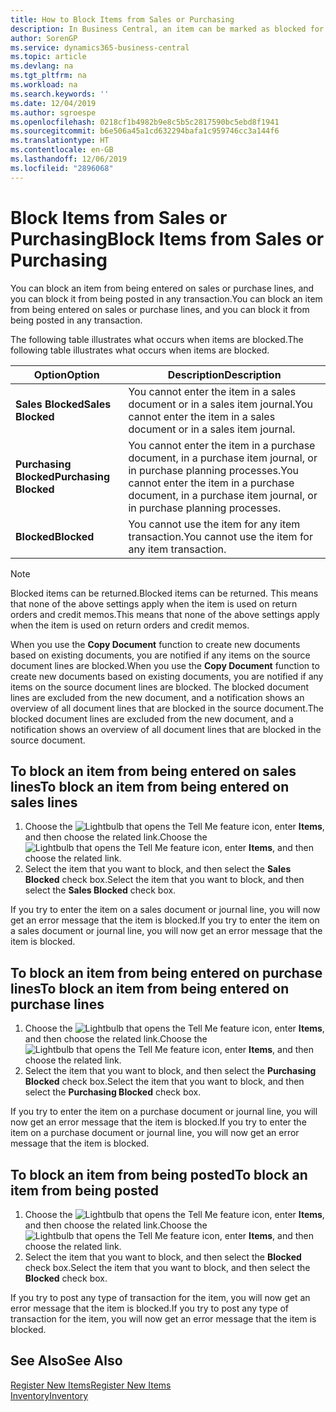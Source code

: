 ```yaml
---
title: How to Block Items from Sales or Purchasing
description: In Business Central, an item can be marked as blocked for sales, blocked for purchase, or blocked for all purposes.
author: SorenGP
ms.service: dynamics365-business-central
ms.topic: article
ms.devlang: na
ms.tgt_pltfrm: na
ms.workload: na
ms.search.keywords: ''
ms.date: 12/04/2019
ms.author: sgroespe
ms.openlocfilehash: 0218cf1b4982b9e8c5b5c2817590bc5ebd8f1941
ms.sourcegitcommit: b6e506a45a1cd632294bafa1c959746cc3a144f6
ms.translationtype: HT
ms.contentlocale: en-GB
ms.lasthandoff: 12/06/2019
ms.locfileid: "2896068"
---
```

# <a name="block-items-from-sales-or-purchasing"></a><span data-ttu-id="83750-103">Block Items from Sales or Purchasing</span><span class="sxs-lookup"><span data-stu-id="83750-103">Block Items from Sales or Purchasing</span></span>
<span data-ttu-id="83750-104">You can block an item from being entered on sales or purchase lines, and you can block it from being posted in any transaction.</span><span class="sxs-lookup"><span data-stu-id="83750-104">You can block an item from being entered on sales or purchase lines, and you can block it from being posted in any transaction.</span></span>  

<span data-ttu-id="83750-105">The following table illustrates what occurs when items are blocked.</span><span class="sxs-lookup"><span data-stu-id="83750-105">The following table illustrates what occurs when items are blocked.</span></span>  

|<span data-ttu-id="83750-106">Option</span><span class="sxs-lookup"><span data-stu-id="83750-106">Option</span></span>|<span data-ttu-id="83750-107">Description</span><span class="sxs-lookup"><span data-stu-id="83750-107">Description</span></span>|  
|--------------------|------------|  
|<span data-ttu-id="83750-108">**Sales Blocked**</span><span class="sxs-lookup"><span data-stu-id="83750-108">**Sales Blocked**</span></span>|<span data-ttu-id="83750-109">You cannot enter the item in a sales document or in a sales item journal.</span><span class="sxs-lookup"><span data-stu-id="83750-109">You cannot enter the item in a sales document or in a sales item journal.</span></span>|  
|<span data-ttu-id="83750-110">**Purchasing Blocked**</span><span class="sxs-lookup"><span data-stu-id="83750-110">**Purchasing Blocked**</span></span>|<span data-ttu-id="83750-111">You cannot enter the item in a purchase document, in a purchase item journal, or in purchase planning processes.</span><span class="sxs-lookup"><span data-stu-id="83750-111">You cannot enter the item in a purchase document, in a purchase item journal, or in purchase planning processes.</span></span>|  
|<span data-ttu-id="83750-112">**Blocked**</span><span class="sxs-lookup"><span data-stu-id="83750-112">**Blocked**</span></span>|<span data-ttu-id="83750-113">You cannot use the item for any item transaction.</span><span class="sxs-lookup"><span data-stu-id="83750-113">You cannot use the item for any item transaction.</span></span>|  

> [!NOTE]
> <span data-ttu-id="83750-114">Blocked items can be returned.</span><span class="sxs-lookup"><span data-stu-id="83750-114">Blocked items can be returned.</span></span> <span data-ttu-id="83750-115">This means that none of the above settings apply when the item is used on return orders and credit memos.</span><span class="sxs-lookup"><span data-stu-id="83750-115">This means that none of the above settings apply when the item is used on return orders and credit memos.</span></span>

<span data-ttu-id="83750-116">When you use the **Copy Document** function to create new documents based on existing documents, you are notified if any items on the source document lines are blocked.</span><span class="sxs-lookup"><span data-stu-id="83750-116">When you use the **Copy Document** function to create new documents based on existing documents, you are notified if any items on the source document lines are blocked.</span></span> <span data-ttu-id="83750-117">The blocked document lines are excluded from the new document, and a notification shows an overview of all document lines that are blocked in the source document.</span><span class="sxs-lookup"><span data-stu-id="83750-117">The blocked document lines are excluded from the new document, and a notification shows an overview of all document lines that are blocked in the source document.</span></span>

## <a name="to-block-an-item-from-being-entered-on-sales-lines"></a><span data-ttu-id="83750-118">To block an item from being entered on sales lines</span><span class="sxs-lookup"><span data-stu-id="83750-118">To block an item from being entered on sales lines</span></span>  

1.  <span data-ttu-id="83750-119">Choose the ![Lightbulb that opens the Tell Me feature](media/ui-search/search_small.png "Tell me what you want to do") icon, enter **Items**, and then choose the related link.</span><span class="sxs-lookup"><span data-stu-id="83750-119">Choose the ![Lightbulb that opens the Tell Me feature](media/ui-search/search_small.png "Tell me what you want to do") icon, enter **Items**, and then choose the related link.</span></span>  
2.  <span data-ttu-id="83750-120">Select the item that you want to block, and then select the **Sales Blocked** check box.</span><span class="sxs-lookup"><span data-stu-id="83750-120">Select the item that you want to block, and then select the **Sales Blocked** check box.</span></span>  

<span data-ttu-id="83750-121">If you try to enter the item on a sales document or journal line, you will now get an error message that the item is blocked.</span><span class="sxs-lookup"><span data-stu-id="83750-121">If you try to enter the item on a sales document or journal line, you will now get an error message that the item is blocked.</span></span>

## <a name="to-block-an-item-from-being-entered-on-purchase-lines"></a><span data-ttu-id="83750-122">To block an item from being entered on purchase lines</span><span class="sxs-lookup"><span data-stu-id="83750-122">To block an item from being entered on purchase lines</span></span>  

1.  <span data-ttu-id="83750-123">Choose the ![Lightbulb that opens the Tell Me feature](media/ui-search/search_small.png "Tell me what you want to do") icon, enter **Items**, and then choose the related link.</span><span class="sxs-lookup"><span data-stu-id="83750-123">Choose the ![Lightbulb that opens the Tell Me feature](media/ui-search/search_small.png "Tell me what you want to do") icon, enter **Items**, and then choose the related link.</span></span>  
2.  <span data-ttu-id="83750-124">Select the item that you want to block, and then select the **Purchasing Blocked** check box.</span><span class="sxs-lookup"><span data-stu-id="83750-124">Select the item that you want to block, and then select the **Purchasing Blocked** check box.</span></span>  

<span data-ttu-id="83750-125">If you try to enter the item on a purchase document or journal line, you will now get an error message that the item is blocked.</span><span class="sxs-lookup"><span data-stu-id="83750-125">If you try to enter the item on a purchase document or journal line, you will now get an error message that the item is blocked.</span></span>

## <a name="to-block-an-item-from-being-posted"></a><span data-ttu-id="83750-126">To block an item from being posted</span><span class="sxs-lookup"><span data-stu-id="83750-126">To block an item from being posted</span></span>
1. <span data-ttu-id="83750-127">Choose the ![Lightbulb that opens the Tell Me feature](media/ui-search/search_small.png "Tell me what you want to do") icon, enter **Items**, and then choose the related link.</span><span class="sxs-lookup"><span data-stu-id="83750-127">Choose the ![Lightbulb that opens the Tell Me feature](media/ui-search/search_small.png "Tell me what you want to do") icon, enter **Items**, and then choose the related link.</span></span>
2. <span data-ttu-id="83750-128">Select the item that you want to block, and then select the **Blocked** check box.</span><span class="sxs-lookup"><span data-stu-id="83750-128">Select the item that you want to block, and then select the **Blocked** check box.</span></span>

<span data-ttu-id="83750-129">If you try to post any type of transaction for the item, you will now get an error message that the item is blocked.</span><span class="sxs-lookup"><span data-stu-id="83750-129">If you try to post any type of transaction for the item, you will now get an error message that the item is blocked.</span></span>

## <a name="see-also"></a><span data-ttu-id="83750-130">See Also</span><span class="sxs-lookup"><span data-stu-id="83750-130">See Also</span></span>  
[<span data-ttu-id="83750-131">Register New Items</span><span class="sxs-lookup"><span data-stu-id="83750-131">Register New Items</span></span>](inventory-how-register-new-items.md)  
[<span data-ttu-id="83750-132">Inventory</span><span class="sxs-lookup"><span data-stu-id="83750-132">Inventory</span></span>](inventory-manage-inventory.md)  
